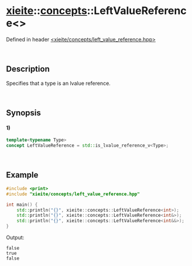 # [xieite](../../xieite.md)\:\:[concepts](../../concepts.md)\:\:LeftValueReference\<\>
Defined in header [<xieite/concepts/left_value_reference.hpp>](../../../include/xieite/concepts/left_value_reference.hpp)

&nbsp;

## Description
Specifies that a type is an lvalue reference.

&nbsp;

## Synopsis
#### 1)
```cpp
template<typename Type>
concept LeftValueReference = std::is_lvalue_reference_v<Type>;
```

&nbsp;

## Example
```cpp
#include <print>
#include "xieite/concepts/left_value_reference.hpp"

int main() {
    std::println("{}", xieite::concepts::LeftValueReference<int>);
    std::println("{}", xieite::concepts::LeftValueReference<int&>);
    std::println("{}", xieite::concepts::LeftValueReference<int&&>);
}
```
Output:
```
false
true
false
```
